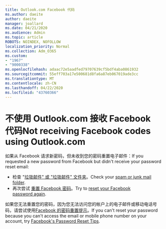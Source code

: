 ```yaml
---
title: Outlook.com Facebook 代码
ms.author: daeite
author: daeite
manager: joallard
ms.date: 04/21/2020
ms.audience: Admin
ms.topic: article
ROBOTS: NOINDEX, NOFOLLOW
localization_priority: Normal
ms.collection: Adm_O365
ms.custom:
- "1967"
- "9000338"
ms.openlocfilehash: adaac72e5aadfed79707639cf5bdf4aba0861932
ms.sourcegitcommit: 55eff703a17e500681d8fa6a87eb067019ade3cc
ms.translationtype: MT
ms.contentlocale: zh-CN
ms.lasthandoff: 04/22/2020
ms.locfileid: "43760366"
---
```

# <a name="not-receiving-facebook-codes-using-outlookcom"></a><span data-ttu-id="5ad5a-102">不使用 Outlook.com 接收 Facebook 代码</span><span class="sxs-lookup"><span data-stu-id="5ad5a-102">Not receiving Facebook codes using Outlook.com</span></span>

<span data-ttu-id="5ad5a-103">如果从 Facebook 请求新密码，但未收到您的密码重置电子邮件：</span><span class="sxs-lookup"><span data-stu-id="5ad5a-103">If you requested a new password from Facebook but didn't receive your password reset email:</span></span>

- <span data-ttu-id="5ad5a-104">检查 "[垃圾邮件" 或 "垃圾邮件" 文件夹](https://outlook.live.com/mail/junkemail)。</span><span class="sxs-lookup"><span data-stu-id="5ad5a-104">Check your [spam or junk mail folder](https://outlook.live.com/mail/junkemail).</span></span>
- <span data-ttu-id="5ad5a-105">再次尝试 [重置 Facebook 密码](https://aka.ms/facebook-password-reset)。</span><span class="sxs-lookup"><span data-stu-id="5ad5a-105">Try to [reset your Facebook password again](https://aka.ms/facebook-password-reset).</span></span>

<span data-ttu-id="5ad5a-106">如果您无法重置您的密码，因为您无法访问您的帐户上的电子邮件或移动电话号码，请尝试使用[Facebook 的密码重置提示](https://aka.ms/facebook-password-help)。</span><span class="sxs-lookup"><span data-stu-id="5ad5a-106">If you can't reset your password because you can't access the email or mobile phone number on your account, try [Facebook's Password Reset Tips](https://aka.ms/facebook-password-help).</span></span>
